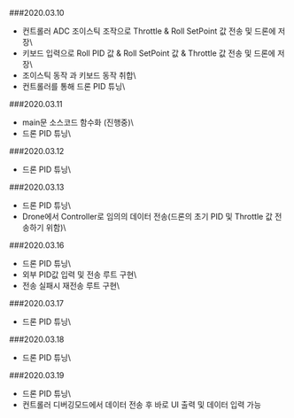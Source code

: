 ###2020.03.10
- 컨트롤러 ADC 조이스틱 조작으로 Throttle & Roll SetPoint 값 전송 및 드론에 저장\
- 키보드 입력으로 Roll PID 값 & Roll SetPoint 값 & Throttle 값 전송 및 드론에 저장\
- 조이스틱 동작 과 키보드 동작 취합\
- 컨트롤러를 통해 드론 PID 튜닝\


###2020.03.11
- main문 소스코드 함수화 (진행중)\
- 드론 PID 튜닝\

###2020.03.12
- 드론 PID 튜닝\

###2020.03.13
- 드론 PID 튜닝\
- Drone에서 Controller로 임의의 데이터 전송(드론의 초기 PID 및 Throttle 값 전송하기 위함)\

###2020.03.16
- 드론 PID 튜닝\
- 외부 PID값 입력 및 전송 루트 구현\
- 전송 실패시 재전송 루트 구현\

###2020.03.17
- 드론 PID 튜닝\

###2020.03.18
- 드론 PID 튜닝\

###2020.03.19
- 드론 PID 튜닝\
- 컨트롤러 디버깅모드에서 데이터 전송 후 바로 UI 출력 및 데이터 입력 가능
